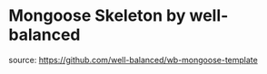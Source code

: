 # Mongoose Skeleton by well-balanced

source: https://github.com/well-balanced/wb-mongoose-template
